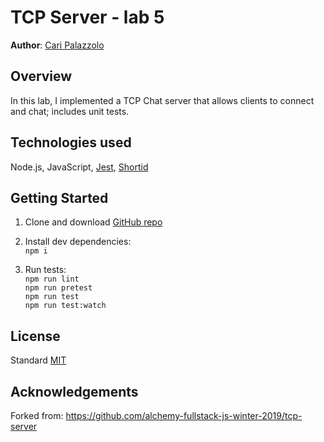# TCP Server - lab 5

**Author**: [Cari Palazzolo](https://github.com/caripizza)

## Overview
In this lab, I implemented a TCP Chat server that allows clients to connect and chat; includes unit tests.

## Technologies used
Node.js, JavaScript, [Jest](https://www.npmjs.com/package/jest), [Shortid](https://www.npmjs.com/package/shortid)

## Getting Started
1. Clone and download [GitHub repo](https://github.com/caripizza/tcp-server)
1. Install dev dependencies:\
`npm i`

3. Run tests:\
`npm run lint`\
`npm run pretest`\
`npm run test`\
`npm run test:watch`

## License
Standard [MIT](/license.txt)

## Acknowledgements
Forked from: https://github.com/alchemy-fullstack-js-winter-2019/tcp-server